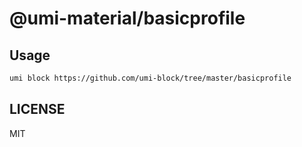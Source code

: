 # @umi-material/basicprofile



## Usage

```sh
umi block https://github.com/umi-block/tree/master/basicprofile
```

## LICENSE

MIT
